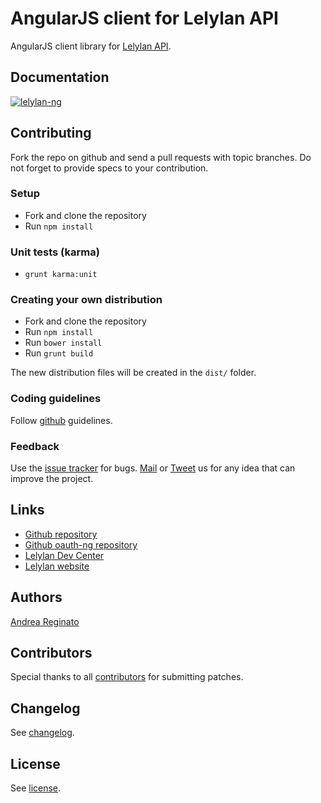 # AngularJS client for Lelylan API

AngularJS client library for [Lelylan API](http://dev.lelylan.com).

## Documentation

[![lelylan-ng](http://i.imgur.com/dLN4isF.png)](http://lelylan.github.com/lelylan-ng)

## Contributing

Fork the repo on github and send a pull requests with topic branches.
Do not forget to provide specs to your contribution.

### Setup

* Fork and clone the repository
* Run `npm install`

### Unit tests (karma)

* `grunt karma:unit`

### Creating your own distribution

* Fork and clone the repository
* Run `npm install`
* Run `bower install`
* Run `grunt build`

The new distribution files will be created in the `dist/` folder.

### Coding guidelines

Follow [github](https://github.com/styleguide/) guidelines.

### Feedback

Use the [issue tracker](http://github.com/lelylan/lelylan-ng/issues) for bugs.
[Mail](mailto:touch@lelylan.com) or [Tweet](http://twitter.com/lelylan) us for any idea that
can improve the project.

## Links

* [Github repository](http://github.com/lelylan/lelylan-ng)
* [Github oauth-ng repository](https://github.com/andreareginato/oauth-ng)
* [Lelylan Dev Center](http://dev.lelylan.com)
* [Lelylan website](http://lelylan.com)

## Authors

[Andrea Reginato](http://twitter.com/andreareginato)

## Contributors

Special thanks to all [contributors](https://github.com/lelylan/lelylan-ng/contributors)
for submitting patches.


## Changelog

See [changelog](https://github.com/lelylan/lelylan-ng/blob/master/CHANGELOG.md).


## License

See [license](https://github.com/lelylan/lelylan-ng/blob/master/LICENSE.md).
